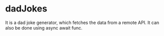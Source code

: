 # dadJokes
It is a dad joke generator, which fetches the data from a remote API. It can also be done using async await func. 
